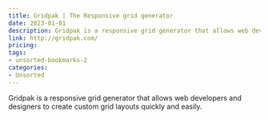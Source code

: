 ```yaml
---
title: Gridpak | The Responsive grid generator
date: 2023-01-01
description: Gridpak is a responsive grid generator that allows web developers and designers to create custom grid layouts quickly and easily.
link: http://gridpak.com/
pricing: 
tags: 
- unsorted-bookmarks-2 
categories: 
- Unsorted 
---
```


Gridpak is a responsive grid generator that allows web developers and designers to create custom grid layouts quickly and easily.